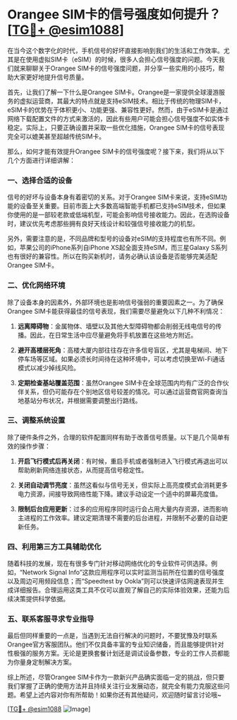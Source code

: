# Orangee SIM卡的信号强度如何提升？[[TG💪+ @esim1088](https://t.me/s/esim1088)]

在当今这个数字化的时代，手机信号的好坏直接影响到我们的生活和工作效率。尤其是在使用虚拟SIM卡（eSIM）的时候，很多人会担心信号强度的问题。今天我们就来聊聊关于Orangee SIM卡的信号强度问题，并分享一些实用的小技巧，帮助大家更好地提升信号质量。

首先，让我们了解一下什么是Orangee SIM卡。Orangee是一家提供全球漫游服务的虚拟运营商，其最大的特点就是支持eSIM技术。相比于传统的物理SIM卡，eSIM卡的优势在于体积更小、功能更强、兼容性更好。然而，由于eSIM卡是通过网络下载配置文件的方式来激活的，因此有些用户可能会担心信号强度不如实体卡稳定。实际上，只要正确设置并采取一些优化措施，Orangee SIM卡的信号表现完全可以媲美甚至超越传统SIM卡。

那么，如何才能有效提升Orangee SIM卡的信号强度呢？接下来，我们将从以下几个方面进行详细讲解：

### 一、选择合适的设备

信号的好坏与设备本身有着密切的关系。对于Orangee SIM卡来说，支持eSIM功能的设备至关重要。目前市面上大多数高端智能手机都已支持eSIM技术，但如果你使用的是一部较老款或低端机型，可能会影响信号接收能力。因此，在选购设备时，建议优先考虑那些拥有良好天线设计和较强信号接收能力的机型。

另外，需要注意的是，不同品牌和型号的设备对eSIM的支持程度也有所不同。例如，苹果公司的iPhone系列自iPhone XS起全面支持eSIM，而三星Galaxy S系列也有很好的兼容性。所以在购买新机时，请务必确认该设备是否能够完美适配Orangee SIM卡。

### 二、优化网络环境

除了设备本身的因素外，外部环境也是影响信号强弱的重要因素之一。为了确保Orangee SIM卡能获得最佳的信号表现，我们需要尽量避免以下几种不利情况：

1. **远离障碍物**：金属物体、墙壁以及其他大型障碍物都会削弱无线电信号的传播。因此，在日常生活中应尽量避免将手机放置在这些地方附近。
   
2. **避开高楼层死角**：高楼大厦内部往往存在许多信号盲区，尤其是电梯间、地下停车场等区域。如果必须长时间待在这种环境中，可以考虑切换至Wi-Fi通话模式以减少掉线风险。

3. **定期检查基站覆盖范围**：虽然Orangee SIM卡在全球范围内均有广泛的合作伙伴关系，但仍可能存在个别地区信号较差的情况。可以通过运营商官网查询当地基站分布状况，并根据需要调整出行路线。

### 三、调整系统设置

除了硬件条件之外，合理的软件配置同样有助于改善信号质量。以下是几个简单有效的操作步骤：

1. **开启飞行模式后再关闭**：有时候，重启手机或者强制进入飞行模式再退出可以帮助刷新网络连接状态，从而提高信号稳定性。
   
2. **关闭自动调节亮度**：虽然这看似与信号无关，但实际上高亮度模式会消耗更多电力资源，间接导致网络性能下降。建议手动设定一个适中的屏幕亮度值。

3. **限制后台应用更新**：过多的应用程序同时运行会占用大量内存资源，进而影响主进程的工作效率。建议定期清理不需要的后台进程，并限制不必要的自动更新任务。

### 四、利用第三方工具辅助优化

随着科技的发展，现在有很多专门针对移动网络优化的专业软件可供选择。例如，“Network Signal Info”这款应用程序可以实时监测当前所在位置的信号强度以及周边可用频段信息；而“Speedtest by Ookla”则可以快速评估网速表现并生成详细报告。合理运用这类工具不仅可以直观了解自己的实际体验效果，还能为后续决策提供科学依据。

### 五、联系客服寻求专业指导

最后但同样重要的一点是，当遇到无法自行解决的问题时，不要犹豫及时联系Orangee官方客服团队。他们不仅具备丰富的专业知识储备，而且能够提供针对性极强的服务方案。无论是更换套餐计划还是调试设备参数，专业的工作人员都能为你量身定制解决方案。

综上所述，尽管Orangee SIM卡作为一款新兴产品确实面临一定的挑战，但只要我们掌握了正确的使用方法并且持续关注行业发展动态，就完全有能力克服这些问题。希望上述内容对你有所帮助！如果你还有其他疑问，欢迎随时留言讨论哦~

[[TG💪+ @esim1088](https://t.me/s/esim1088) ![Image](https://i.postimg.cc/4NQfJmqS/Snipaste-2025-05-13-00-14-12.png)]